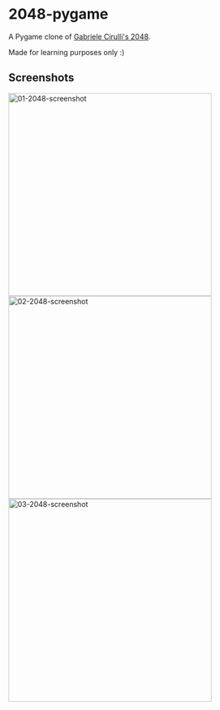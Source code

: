 # 2048-pygame
A Pygame clone of [Gabriele Cirulli's 2048](https://github.com/gabrielecirulli/2048).

Made for learning purposes only :)

## Screenshots
<img width="400" alt="01-2048-screenshot" src="https://user-images.githubusercontent.com/46195508/202526684-681a7fcf-b137-4789-bdd4-529be033b2a4.png">
<img width="400" alt="02-2048-screenshot" src="https://user-images.githubusercontent.com/46195508/202526702-6c344f20-2085-443a-8392-57019fdab70a.png">
<img width="400" alt="03-2048-screenshot" src="https://user-images.githubusercontent.com/46195508/202526712-6ab6a5f3-e1aa-44af-b63a-6657e6588257.png">
